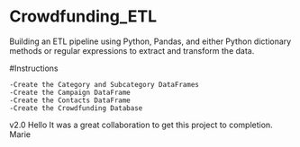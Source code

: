 # Crowdfunding_ETL
Building an ETL pipeline using Python, Pandas, and either Python dictionary methods or regular expressions to extract and transform the data. 

#Instructions

    -Create the Category and Subcategory DataFrames
    -Create the Campaign DataFrame
    -Create the Contacts DataFrame
    -Create the Crowdfunding Database
    
v2.0
Hello It was a great collaboration to get this project to completion. Marie 
